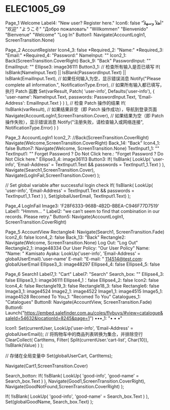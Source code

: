 # ELEC1005_G9

Page_1  Welcome
  Label4: "New user? Register here."
  Icon6: false
  "‎أهلاً وسهلاً"
  "欢迎"
  "ようこそ"
  "Добро пожаловать"
  "Willkommen"
  "Bienvenido"
  "Bienvenue"
  "Welcome"
  "Log In"
  Button1: Navigate(AccountLogIn1, ScreenTransition.None)


Page_2 AccountRegister
  Icon4_3: false
  *Required_2: "Name:"
  *Required_3: "Email:"
  *Required_4: "Password:"
  NameInput: ""
  Icon2_1: Back(ScreenTransition.CoverRight)
  Back_9: "Back"
  PasswordInput: ""
  EmailInput: ""
  Ellipse3: image36111
  Button3_1: 
  // 检查所有输入是否已填写
  If(
      IsBlank(NameInput.Text) || IsBlank(PasswordInput.Text) || IsBlank(EmailInput.Text),
      // 如果任何输入为空，显示错误消息
      Notify("Please complete all information.", NotificationType.Error),
      // 如果所有输入都已填写，执行 Patch 函数
      Set(varResult,
          Patch(
              'user-info',
              Defaults('user-info'),
              {
                  'user-name': NameInput.Text,
                  passwords: PasswordInput.Text,
                  'Email-Address': EmailInput.Text
              }
          )
    ),
    // 检查 Patch 操作的结果
    If(
        !IsBlank(varResult),
        // 如果结果非空（即 Patch 操作成功），导航到登录页面
        Navigate(AccountLogIn1,ScreenTransition.Cover),
        // 如果结果为空（即 Patch 操作失败），显示错误消息
        Notify("注册失败，请检查输入或网络连接", NotificationType.Error)
    )
)


Page_3 AccountLogIn1
  Icon2_7: //Back(ScreenTransition.CoverRight)
Navigate(Welcome,ScreenTransition.CoverRight)
  Back_14: "Back"
  Icon4_1: false
  Button7: Navigate(Welcome, ScreenTransition.None)
  TextInput1_1: ""
  TextInput1: ""
  Forget Password ? Do Not Click here.: "Forget Password ? Do Not Click here."
  Ellipse3_4: image36113
  Button3: If(
    !IsBlank(
        LookUp(
            'user-info', 
            'Email-Address' = TextInput1.Text && passwords = TextInput1_1.Text
        )
    ),
    Navigate(Search1,ScreenTransition.Cover),
    Navigate(LogInFail,ScreenTransition.Cover)
);

// Set global variable after successful login check
If(
    !IsBlank(
        LookUp(
            'user-info', 
            'Email-Address' = TextInput1.Text && passwords = TextInput1_1.Text
        )
    ),
    Set(globalUserEmail, TextInput1.Text)
);


Page_4 LogInFail
  Image3: 'F28F6333-968B-4B2D-BBEA-C946F77D7519'
  Label1: "Hmmm… "
  Label2: "we can’t seem to find that combination in our records. Please retry."
  Button5: Navigate(AccountLogIn1, ScreenTransition.CoverRight)


Page_5 AccountView
  Rectangle4: Navigate(Search1, ScreenTransition.Fade)
  Icon2_6: false
  Icon4_2: false
  Back_13: "Back"
  Rectangle2: Navigate(Welcome, ScreenTransition.None)
  Log Out: "Log Out"
  Rectangle2_1: image48334
  Our User Policy: "Our User Policy"
  Name: "Name: "
  Kamisato Ayaka: LookUp('user-info', 'Email-Address' = globalUserEmail).'user-name'
  E-mail: "E-mail: "
  114514@test.com: globalUserEmail
  Ellipse3_3: image48297
  Ellipse4_4: false
  Ellipse4_5: false


Page_6 Search1
  Label7_1: "Cart"
  Label7: "Search"
  Search_box: ""
  Ellipse4_3: false
  Ellipse3_1: image36111
  Ellipse4_1：false
  Ellipse4_2: false
  Icon2: false
  Icon4_4: false
  Rectangle19_3: false
  Rectangle18_3: false
  Rectangle6: false
  Image3_1: image4524
  Image2_1: image4522
  Image1_1: image4515
  Image5_1: image4528
  Recomed To You_1: "Recomed To You"
  Catalogues_1: "Catalogues"
  Button8: Navigate(AccountView, ScreenTransition.Fade)
  Button6: Launch("https://embed.salefinder.com.au/coles/flybuys/#view=catalogue&saleId=54632&locationId=8245&page=1")
  •••_1: "•
•
•"

  Icon1: 
Set(currentUser, LookUp('user-info', 'Email-Address' = globalUserEmail));
// 将购物车中的商品列表转换为集合，并排除空行
ClearCollect(
    CartItems,
    Filter(
        Split(currentUser.'cart-list', Char(10)),
        !IsBlank(Value)
    )
);

// 存储在全局变量中
Set(globalUserCart, CartItems);

Navigate(Cart1,ScreenTransition.Cover)
  
  Search_botton: If(
    !IsBlank(
        LookUp(
            'good-info', 
            'good-name' = Search_box.Text
        )
    ),
    Navigate(Good1,ScreenTransition.CoverRight),
    Navigate(GoodNotFound,ScreenTransition.CoverRight)
);

If(
    !IsBlank(
        LookUp(
            'good-info', 
            'good-name' = Search_box.Text
        )
    ),
    Set(globalGoodName, Search_box.Text)
);


